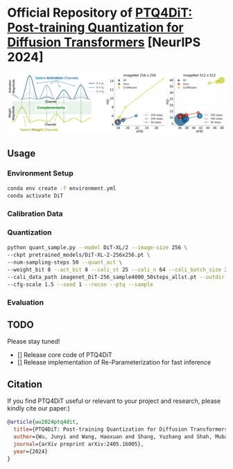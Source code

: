# Official Repository of [PTQ4DiT: Post-training Quantization for Diffusion Transformers](https://arxiv.org/abs/2405.16005) [NeurIPS 2024]

![PTQ4DiT](figures/PTQ4DiT.png)

## Usage

### Environment Setup

```bash
conda env create -f environment.yml
conda activate DiT
```

### Calibration Data



### Quantization
```bash
python quant_sample.py --model DiT-XL/2 --image-size 256 \
--ckpt pretrained_models/DiT-XL-2-256x256.pt \
--num-sampling-steps 50 --quant_act \
--weight_bit 8 --act_bit 8 --cali_st 25 --cali_n 64 --cali_batch_size 32 --sm_abit 8 \
--cali_data_path imagenet_DiT-256_sample4000_50steps_allst.pt --outdir output/ \
--cfg-scale 1.5 --seed 1 --recon --ptq --sample
```





### Evaluation





## TODO
Please stay tuned!

- [] Release core code of PTQ4DiT
- [] Release implementation of Re-Parameterization for fast inference


## Citation
If you find PTQ4DiT useful or relevant to your project and research, please kindly cite our paper:)

```bibtex
@article{wu2024ptq4dit,
  title={PTQ4DiT: Post-training Quantization for Diffusion Transformers},
  author={Wu, Junyi and Wang, Haoxuan and Shang, Yuzhang and Shah, Mubarak and Yan, Yan},
  journal={arXiv preprint arXiv:2405.16005},
  year={2024}
}
```
